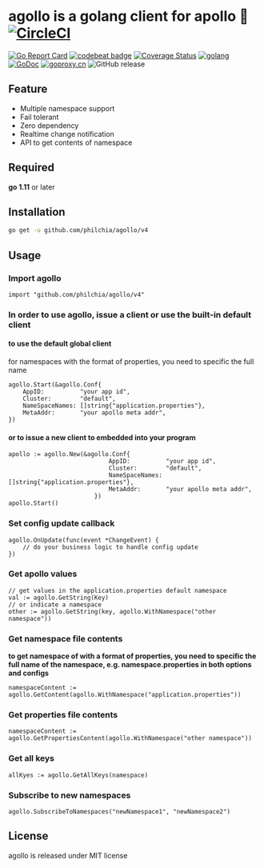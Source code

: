 # agollo is a golang client for apollo 🚀 [![CircleCI](https://circleci.com/gh/philchia/agollo/tree/v4.svg?style=svg)](https://circleci.com/gh/philchia/agollo/tree/master)

[![Go Report Card](https://goreportcard.com/badge/github.com/philchia/agollo)](https://goreportcard.com/report/github.com/philchia/agollo)
[![codebeat badge](https://codebeat.co/badges/e31b4a09-f531-4b74-a86a-775f46436539)](https://codebeat.co/projects/github-com-philchia-agollo-master)
[![Coverage Status](https://coveralls.io/repos/github/philchia/agollo/badge.svg?branch=v4)](https://coveralls.io/github/philchia/agollo?branch=master)
[![golang](https://img.shields.io/badge/Language-Go-green.svg?style=flat)](https://golang.org)
[![GoDoc](https://godoc.org/github.com/philchia/agollo?status.svg)](https://pkg.go.dev/github.com/philchia/agollo/v4)
[![goproxy.cn](https://goproxy.cn/stats/github.com/philchia/agollo/badges/download-count.svg)](https://goproxy.cn)
![GitHub release](https://img.shields.io/github/release/philchia/agollo.svg)

## Feature

* Multiple namespace support
* Fail tolerant
* Zero dependency
* Realtime change notification
* API to get contents of namespace

## Required

**go 1.11** or later

## Installation

```sh
go get -u github.com/philchia/agollo/v4
```

## Usage

### Import agollo
```golang
import "github.com/philchia/agollo/v4"
```

### In order to use agollo, issue a client or use the built-in default client


#### to use the default global client

for namespaces with the format of properties, you need to specific the full name 

```golang
agollo.Start(&agollo.Conf{
    AppID:          "your app id",
    Cluster:        "default",
    NameSpaceNames: []string{"application.properties"},
    MetaAddr:       "your apollo meta addr",
})
```

#### or to issue a new client to embedded into your program

```golang
apollo := agollo.New(&agollo.Conf{
                            AppID:          "your app id",
                            Cluster:        "default",
                            NameSpaceNames: []string{"application.properties"},
                            MetaAddr:       "your apollo meta addr",
                        })
apollo.Start()
```

### Set config update callback

```golang
agollo.OnUpdate(func(event *ChangeEvent) {
    // do your business logic to handle config update
})
```

### Get apollo values

```golang
// get values in the application.properties default namespace
val := agollo.GetString(Key)
// or indicate a namespace
other := agollo.GetString(key, agollo.WithNamespace("other namespace"))
```

### Get namespace file contents
**to get namespace of with a format of properties, you need to specific the full name of the namespace, e.g. namespace.properties in both options and configs**
```golang
namespaceContent := agollo.GetContent(agollo.WithNamespace("application.properties"))
```

### Get properties file contents

```golang
namespaceContent := agollo.GetPropertiesContent(agollo.WithNamespace("other namespace"))
```

### Get all keys

```golang
allKyes := agollo.GetAllKeys(namespace)
```

### Subscribe to new namespaces

```golang
agollo.SubscribeToNamespaces("newNamespace1", "newNamespace2")
```

## License

agollo is released under MIT license
